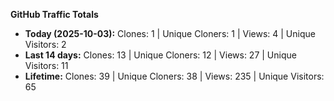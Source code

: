 
**GitHub Traffic Totals**

- **Today (2025-10-03):** Clones: 1 | Unique Cloners: 1 | Views: 4 | Unique Visitors: 2
- **Last 14 days:** Clones: 13 | Unique Cloners: 12 | Views: 27 | Unique Visitors: 11
- **Lifetime:** Clones: 39 | Unique Cloners: 38 | Views: 235 | Unique Visitors: 65
